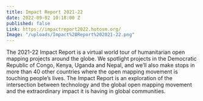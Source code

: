 ```yaml
---
title: Impact Report 2021-22
date: 2022-09-02 10:18:00 Z
published: false
Link: https://impactreport2022.hotosm.org/
Image: "/uploads/Impact%20Report%202021-22.png"
---
```


The 2021-22 Impact Report is a virtual world tour of humanitarian open mapping projects around the globe. We spotlight projects in the Democratic Republic of Congo, Kenya, Uganda and Nepal, and we’ll also make stops in more than 40 other countries where the open mapping movement is touching people’s lives. The Impact Report is an exploration of the intersection between technology and the global open mapping movement and the extraordinary impact it is having in global communities.